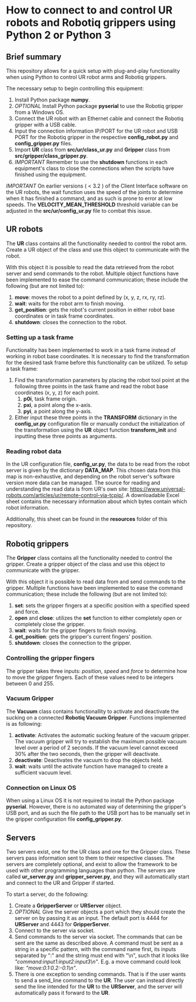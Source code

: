 # How to connect to and control UR robots and Robotiq grippers using Python 2 or Python 3
## Brief summary

This repository allows for a quick setup with plug-and-play functionality when using Python to control UR robot arms and Robotiq grippers.

The necessary setup to begin controlling this equipment:
1. Install Python package **numpy**.
2. *OPTIONAL* Install Python package **pyserial** to use the Robotiq gripper from a Windows OS.
3. Connect the UR robot with an Ethernet cable and connect the Robotiq gripper with a USB cable.
4. Input the connection information IP/PORT for the UR robot and USB PORT for the Robotiq gripper in the respective **config_robot.py** and **config_gripper.py** files.
5. Import **UR** class from **src/ur/class_ur.py** and **Gripper** class from **src/gripper/class_gripper.py**.
6. *IMPORTANT* Remember to use the **shutdown** functions in each equipment's class to close the connections when the scripts have finished using the equipment.

*IMPORTANT* On earlier versions ( < 3.2 ) of the Client Interface software on the UR robots, the wait function uses the speed of the joints to determine when it has finished a command, and as such is prone to error at low speeds. The **VELOCITY_MEAN_THRESHOLD** threshold variable can be adjusted in the **src/ur/config_ur.py** file to combat this issue.

## UR robots
The **UR** class contains all the functionality needed to control the robot arm. Create a UR object of the class and use this object to communicate with the robot.

With this object it is possible to read the data retrieved from the robot server and send commands to the robot. Multiple object functions have been implemented to ease the command communication; these include the following (but are not limited to):
1. **move**: moves the robot to a point defined by (x, y, z, rx, ry, rz).
2. **wait**: waits for the robot arm to finish moving.
3. **get_position**: gets the robot's current position in either robot base coordinates or in task frame coordinates.
4. **shutdown**: closes the connection to the robot.

### Setting up a task frame
Functionality has been implemented to work in a task frame instead of working in robot base coordinates. It is necessary to find the transformation for the desired task frame before this functionality can be utilized. To setup a task frame:
1. Find the transformation parameters by placing the robot tool point at the following three points in the task frame and read the robot base coordinates (x, y, z) for each point.
    1. **p0i**, task frame origin.
    2. **pxi**, a point along the x-axis.
    3. **pyi**, a point along the y-axis.
2. Either input these three points in the **TRANSFORM** dictionary in the **config_ur.py** configuration file or manually conduct the initialization of the transformation using the **UR** object function **transform_init** and inputting these three points as arguments.

### Reading robot data
In the UR configuration file, **config_ur.py**, the data to be read from the robot server is given by the dictionary **DATA_MAP**. This chosen data from this map is non-exhaustive, and depending on the robot server's software version more data can be managed. The source for reading and understanding the read data is from UR's own site: https://www.universal-robots.com/articles/ur/remote-control-via-tcpip/. A downloadable Excel sheet contains the necessary information about which bytes contain which robot information.

Additionally, this sheet can be found in the **resources** folder of this repository.


## Robotiq grippers
The **Gripper** class contains all the functionality needed to control the gripper. Create a gripper object of the class and use this object to communicate with the gripper.

With this object it is possible to read data from and send commands to the gripper. Multiple functions have been implemented to ease the command communication; these include the following (but are not limited to):
1. **set**: sets the gripper fingers at a specific position with a specified speed and force.
2. **open** and **close**: utilizes the **set** function to either completely open or completely close the gripper.
3. **wait**: waits for the gripper fingers to finish moving.
4. **get_position**: gets the gripper's current fingers' position.
5. **shutdown**: closes the connection to the gripper.

### Controlling the gripper fingers
The gripper takes three inputs: *position*, *speed* and *force* to determine how to move the gripper fingers. Each of these values need to be integers between 0 and 255.

### Vacuum Gripper
The **Vacuum** class contains functionallity to activate and deactivate the sucking on a connected **Robotiq Vacuum Gripper**. Functions implemented is as following:
1. **activate**: Activates the automatic sucking feature of the vacuum gripper. The vacuum gripper will try to establish the maximum possible vacuum level over a period of 2 seconds. If the vacuum level cannot exceed 30% after the two seconds, then the gripper will deactivate.
2. **deactivate**: Deactivates the vacuum to drop the objects held.
3. **wait**: waits until the activate function have managed to create a sufficient vacuum level.  


### Connection on Linux OS
When using a Linux OS it is not required to install the Python package **pyserial**. However, there is no automated way of determining the gripper's USB port, and as such the file path to the USB port has to be manually set in the gripper configuration file **config_gripper.py**.


## Servers
Two servers exist, one for the UR class and one for the Gripper class. These servers pass information sent to them to their respective classes. The servers are completely optional, and exist to allow the framework to be used with other programming languages than python. The servers are called **ur_server.py** and **gripper_server.py**, and they will automatically start and connect to the UR and Gripper if started.

To start a server, do the following:
1. Create a **GripperServer** or **URServer** object.
2. *OPTIONAL* Give the server objects a port which they should create the server on by passing it as an input. The default port is 4444 for **URServer** and 4443 for **GripperServer**.
3. Connect to the server via socket.
4. Send commands to the server via socket. The commands that can be sent are the same as described above. A command must be sent as a string  in a specific pattern, with the command name first, its inputs separated  by ":" and the string must end with "\\n", such that it looks like *"command:input1:input2:input3\\n"*. E.g. a move command could look like: *"move:0.1:0.2:-0.1\\n"*. 
5. There is one exception to sending commands. That is if the user wants to send a send_line command to the **UR**. The user can instead directly send the line intended for the **UR** to the **URServer**, and the server will automatically pass it forward to the **UR**.


